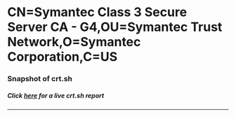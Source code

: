 # CN=Symantec Class 3 Secure Server CA - G4,OU=Symantec Trust Network,O=Symantec Corporation,C=US
### Snapshot of crt.sh
##### Click [here](https://crt.sh/?serial=4B1E75C7B57CA587BCAE9ECF30FFF7AA) for a live crt.sh report

---
